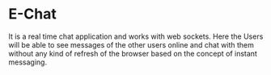# E-Chat
  It is a real time chat application and works with web sockets. Here the Users will be able to see messages of the other users online and chat with them without any kind of refresh of the browser based on the concept of instant messaging.

